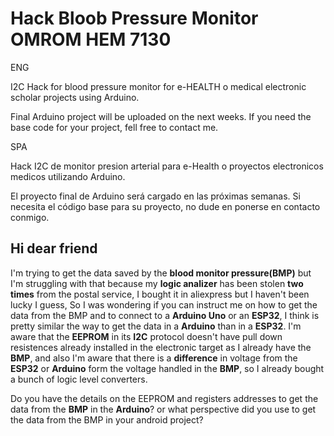 # Hack Bloob Pressure Monitor OMROM HEM 7130
ENG

I2C Hack for blood pressure monitor for e-HEALTH o medical electronic scholar projects using Arduino.

Final Arduino project will be uploaded on the next weeks. If you need the base code for your project, fell free to contact me.

SPA

Hack I2C de monitor presion arterial para e-Health o proyectos electronicos medicos utilizando Arduino.

El proyecto final de Arduino será cargado en las próximas semanas. Si necesita el código base para su proyecto, no dude en ponerse en contacto conmigo.


## **Hi dear friend** ## 

I'm trying to get the data saved by the **blood monitor pressure(BMP)** but I'm struggling with that because my **logic analizer** has been stolen **two times** from the postal service, I bought it in aliexpress but I haven't been lucky I guess, So I was wondering if you can instruct me on how to get the data from the BMP and to connect to a **Arduino Uno** or an **ESP32**, I think is pretty similar the way to get the data in a **Arduino** than in a **ESP32**. I'm aware that the **EEPROM** in its **I2C** protocol doesn't have pull down resistences already installed in the electronic target as I already have the **BMP**, and also I'm aware that there is a **difference** in voltage from the **ESP32** or **Arduino** form the voltage handled in the **BMP**, so I already bought a bunch of logic level converters.

Do you have the details on the EEPROM and registers addresses to get the data from the **BMP** in the **Arduino**? or what perspective did you use to get the data from the BMP in your android project? 

